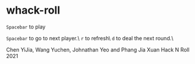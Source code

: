# whack-roll

`Spacebar` to play

`Spacebar` to go to next player.\\
`r` to refresh\\
`d` to deal the next round.\\


Chen YiJia, Wang Yuchen, Johnathan Yeo and Phang Jia Xuan
Hack N Roll 2021
